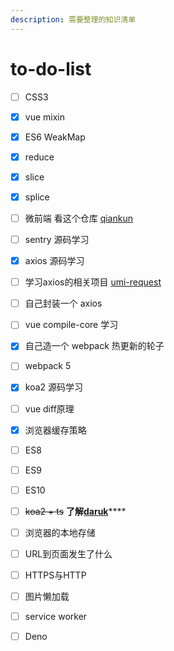 ```yaml
---
description: 需要整理的知识清单
---
```


# to-do-list

* [ ] CSS3
* [x] vue mixin
* [x] ES6 WeakMap
* [x] reduce
* [x] slice
* [x] splice
* [ ] 微前端 看这个仓库 [qiankun](https://github.com/umijs/qiankun)
* [ ] sentry 源码学习
* [x] axios 源码学习
* [ ] 学习axios的相关项目 [umi-request](https://github.com/umijs/umi-request)
* [ ] 自己封装一个 axios
* [ ] vue compile-core 学习
* [x] 自己造一个 webpack  热更新的轮子
* [ ] webpack 5
* [x] koa2 源码学习
* [ ] vue diff原理
* [x] 浏览器缓存策略
* [ ] ES8
* [ ] ES9
* [ ] ES10
* [ ] ~~koa2 + ts~~ **了解**[**daruk**](https://github.com/darukjs/daruk)\*\*\*\*
* [ ] 浏览器的本地存储
* [ ] URL到页面发生了什么
* [ ] HTTPS与HTTP
* [ ] 图片懒加载
* [ ] service worker
* [ ] Deno


